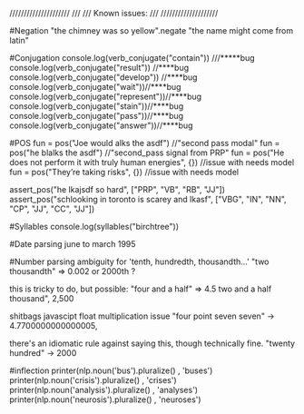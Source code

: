 /////////////////////
///
///  Known issues:
///
////////////////////

#Negation
"the chimney was so yellow".negate
"the name might come from latin"

#Conjugation
console.log(verb_conjugate("contain")) ///*****bug
console.log(verb_conjugate("result")) //****bug
console.log(verb_conjugate("develop")) //****bug
console.log(verb_conjugate("wait"))//****bug
console.log(verb_conjugate("represent"))//****bug
console.log(verb_conjugate("stain"))//****bug
console.log(verb_conjugate("pass"))//****bug
console.log(verb_conjugate("answer"))//****bug

#POS
fun = pos("Joe would alks the asdf") //"second pass modal"
fun = pos("he blalks the asdf") //"second_pass signal from PRP"
fun = pos("He does not perform it with truly human energies", {}) //issue with needs model
fun = pos("They’re taking risks", {}) //issue with needs model

assert_pos("he lkajsdf so hard", ["PRP", "VB", "RB", "JJ"])
assert_pos("schlooking in toronto is scarey and lkasf", ["VBG", "IN", "NN", "CP", "JJ", "CC", "JJ"])

#Syllables
console.log(syllables("birchtree"))

#Date parsing
june to march 1995

#Number parsing
ambiguity for 'tenth, hundredth, thousandth...'
   "two thousandth" => 0.002 or 2000th ?

this is tricky to do, but possible:
   "four and a half" => 4.5
   two and a half thousand", 2,500

shitbags javascipt float multiplication issue
   "four point seven seven" -> 4.7700000000000005,

there's an idiomatic rule against saying this, though technically fine.
   "twenty hundred" -> 2000

#inflection
printer(nlp.noun('bus').pluralize() , 'buses')
printer(nlp.noun('crisis').pluralize() , 'crises')
printer(nlp.noun('analysis').pluralize() , 'analyses')
printer(nlp.noun('neurosis').pluralize() , 'neuroses')
